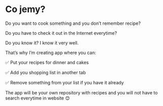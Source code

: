 # Co jemy?


Do you want to cook something and you don’t remember recipe?

Do you have to check it out in the Internet everytime?

Do you know it? I know it very well.

That’s why I’m creating app where you can:

✅ Put your recipes for dinner and cakes

✅ Add you shopping list in another tab

✅ Remove something from your list if you have it already

The app will be your own repository with recipes and you will not have to search everytime in website :blush:
